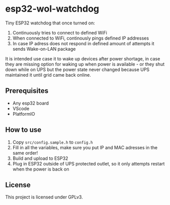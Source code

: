 # esp32-wol-watchdog

Tiny ESP32 watchdog that once turned on:

1. Continuously tries to connect to defined WiFi
2. When connected to WiFi, continously pings defined IP addresses 
3. In case IP adress does not respond in defined amount of attempts it sends Wake-on-LAN package

It is intended use case it to wake up devices after power shortage, in case they are missing option for waking up when power is available - or they shut down while on UPS but the power state never changed because UPS maintained it until grid came back online.

## Prerequisites

* Any esp32 board
* VScode 
* PlatformIO

## How to use

1. Copy `src/config.sample.h` to `config.h`
2. Fill in all the variables, make sure you put IP and MAC adresses in the same order!
3. Build and upload to ESP32 
4. Plug in ESP32 outside of UPS protected outlet, so it only attempts restart when the power is back on

## License

This project is licensed under GPLv3.